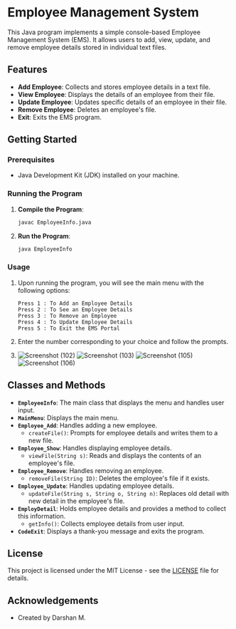 # Employee Management System

This Java program implements a simple console-based Employee Management System (EMS). It allows users to add, view, update, and remove employee details stored in individual text files.

## Features

- **Add Employee**: Collects and stores employee details in a text file.
- **View Employee**: Displays the details of an employee from their file.
- **Update Employee**: Updates specific details of an employee in their file.
- **Remove Employee**: Deletes an employee's file.
- **Exit**: Exits the EMS program.

## Getting Started

### Prerequisites

- Java Development Kit (JDK) installed on your machine.

### Running the Program

1. **Compile the Program**:
    ```sh
    javac EmployeeInfo.java
    ```

2. **Run the Program**:
    ```sh
    java EmployeeInfo
    ```

### Usage

1. Upon running the program, you will see the main menu with the following options:
    ```
    Press 1 : To Add an Employee Details
    Press 2 : To See an Employee Details 
    Press 3 : To Remove an Employee
    Press 4 : To Update Employee Details
    Press 5 : To Exit the EMS Portal
    ```

2. Enter the number corresponding to your choice and follow the prompts.
3. ![Screenshot (102)](https://github.com/darshanm17/Employee-Management-System/assets/116059183/5203fe8e-3d0c-4b44-8ad9-e87986601338)
![Screenshot (103)](https://github.com/darshanm17/Employee-Management-System/assets/116059183/2b2406fc-97d8-40d5-a1f6-c17ae01fa527)
![Screenshot (105)](https://github.com/darshanm17/Employee-Management-System/assets/116059183/a3e9b031-c0d6-4bf4-a0c7-75fce1e30cf6)
![Screenshot (106)](https://github.com/darshanm17/Employee-Management-System/assets/116059183/03ba7577-5d34-4227-911f-4aa1014bcb5a)


## Classes and Methods

- **`EmployeeInfo`**: The main class that displays the menu and handles user input.
- **`MainMenu`**: Displays the main menu.
- **`Employee_Add`**: Handles adding a new employee.
  - `createFile()`: Prompts for employee details and writes them to a new file.
- **`Employee_Show`**: Handles displaying employee details.
  - `viewFile(String s)`: Reads and displays the contents of an employee's file.
- **`Employee_Remove`**: Handles removing an employee.
  - `removeFile(String ID)`: Deletes the employee's file if it exists.
- **`Employee_Update`**: Handles updating employee details.
  - `updateFile(String s, String o, String n)`: Replaces old detail with new detail in the employee's file.
- **`EmployDetail`**: Holds employee details and provides a method to collect this information.
  - `getInfo()`: Collects employee details from user input.
- **`CodeExit`**: Displays a thank-you message and exits the program.

## License

This project is licensed under the MIT License - see the [LICENSE](LICENSE) file for details.

## Acknowledgements

- Created by Darshan M.
